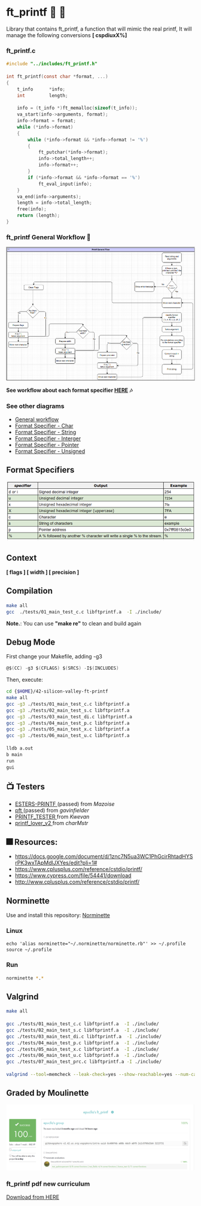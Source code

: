 # ft_printf  :whale2: :turtle:

Library that contains ft_printf, a function that will mimic the real printf, It will manage the following conversions **[ cspdiuxX%]**

### ft_printf.c

```c
#include "../includes/ft_printf.h"

int	ft_printf(const char *format, ...)
{
	t_info		*info;
	int			length;

	info = (t_info *)ft_memalloc(sizeof(t_info));
	va_start(info->arguments, format);
	info->format = format;
	while (*info->format)
	{
		while (*info->format && *info->format != '%')
		{
			ft_putchar(*info->format);
			info->total_length++;
			info->format++;
		}
		if (*info->format && *info->format == '%')
			ft_eval_input(info);
	}
	va_end(info->arguments);
	length = info->total_length;
	free(info);
	return (length);
}
```

### ft_printf General Workflow :bell:
![General Flow](img/general_workflow.png)


**See workflow about each format specifier  [HERE](https://drive.google.com/file/d/1zPrMQ2q4wuR16TWdBtKlLVVquNKdpGmb/view?usp=sharing)** **:notes:**

### See other diagrams

* [General workflow](https://viewer.diagrams.net/?page-id=1YTrTW2MsC1Di0wU-gv0&highlight=0000ff&edit=_blank&layers=1&nav=1&hide-pages=1#G1zPrMQ2q4wuR16TWdBtKlLVVquNKdpGmb)
* [Format Specifier - Char](https://viewer.diagrams.net/?page-id=sbkMw0dUxeduTBVlYtC2&highlight=0000ff&edit=_blank&layers=1&nav=1&hide-pages=1#G1zPrMQ2q4wuR16TWdBtKlLVVquNKdpGmb)
* [Format Specifier - String](https://viewer.diagrams.net/?page-id=upzOOSU7zCkQETzXmLYp&highlight=0000ff&edit=_blank&layers=1&nav=1&page-id=upzOOSU7zCkQETzXmLYp#G1zPrMQ2q4wuR16TWdBtKlLVVquNKdpGmb)
* [Format Specifier - Interger](https://viewer.diagrams.net/?page-id=2B_SWecsSpEZ6vEh3epM&highlight=0000ff&edit=_blank&layers=1&nav=1&hide-pages=1#G1zPrMQ2q4wuR16TWdBtKlLVVquNKdpGmb)
* [Format Specifier - Pointer](https://viewer.diagrams.net/?page-id=cQUwrNA3bVdBqMu45jfG&highlight=0000ff&edit=_blank&layers=1&nav=1&hide-pages=1#G1zPrMQ2q4wuR16TWdBtKlLVVquNKdpGmb)
* [Format Specifier - Unsigned](https://viewer.diagrams.net/?page-id=Jeof49Ll0B8E9NBXiXwg&highlight=0000ff&edit=_blank&layers=1&nav=1&hide-pages=1#G1zPrMQ2q4wuR16TWdBtKlLVVquNKdpGmb)


##  Format Specifiers
![Format Specifiers](img/format_specifiers.png)

## Context

**[ flags ] [ width ] [ precision ]**

## Compilation
```bash
make all
gcc  ./tests/01_main_test_c.c libftprintf.a  -I ./include/
```
**Note.**: You can use **"make re"** to clean and build again

## Debug  Mode 

First change your Makefile, adding -g3
```c
@$(CC) -g3 $(CFLAGS) $(SRCS) -I$(INCLUDES)
```
Then, execute:
```bash
cd {$HOME}/42-silicon-valley-ft-printf
make all
gcc -g3 ./tests/01_main_test_c.c libftprintf.a
gcc -g3 ./tests/02_main_test_s.c libftprintf.a
gcc -g3 ./tests/03_main_test_di.c libftprintf.a
gcc -g3 ./tests/04_main_test_p.c libftprintf.a
gcc -g3 ./tests/05_main_test_x.c libftprintf.a
gcc -g3 ./tests/06_main_test_u.c libftprintf.a

lldb a.out
b main
run
gui

```
## :tv: Testers

- [ ESTERS-PRINTF ](https://github.com/Mazoise/42TESTERS-PRINTF ) (passed) from *Mazoise*
- [ pft ](https://github.com/gavinfielder/pft) (passed) from *gavinfielder*
- [ PRINTF_TESTER ](https://github.com/Kwevan/PRINTF_TESTER) from *Kwevan*
- [ printf_lover_v2 ](https://github.com/charMstr/printf_lover_v2) from *charMstr*

## :fireworks: Resources:
- https://docs.google.com/document/d/1znc7N5ua3WC1PhGcirRhtadHYSrPK3wxTApMdlJXYes/edit?pli=1#
- https://www.cplusplus.com/reference/cstdio/printf/
- https://www.cypress.com/file/54441/download
- http://www.cplusplus.com/reference/cstdio/printf/

## Norminette

Use and install this repository: 
[ Norminette ](https://github.com/42sp/norminette-client.git)

### Linux
```
echo 'alias norminette="~/.norminette/norminette.rb"' >> ~/.profile
source ~/.profile
```

### Run
```bash
norminette *.*
```

## Valgrind

```bash
make all

gcc ./tests/01_main_test_c.c libftprintf.a  -I ./include/
gcc ./tests/02_main_test_s.c libftprintf.a  -I ./include/
gcc ./tests/03_main_test_di.c libftprintf.a  -I ./include/
gcc ./tests/04_main_test_p.c libftprintf.a  -I ./include/
gcc ./tests/05_main_test_x.c libftprintf.a  -I ./include/
gcc ./tests/06_main_test_u.c libftprintf.a  -I ./include/
gcc ./tests/07_main_test_prc.c libftprintf.a -I ./include/

valgrind --tool=memcheck --leak-check=yes --show-reachable=yes --num-callers=20 --track-origins=yes --track-fds=yes ./a.out
```


## Graded by Moulinette
![alt text](img/graded_by_moulinete.png)


### ft_printf pdf  new curriculum
[Download from HERE](https://drive.google.com/file/d/1mnoosj61JIh1mJzK7XN3Q2VFhRK037T4/view?usp=sharing)
 
